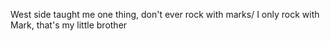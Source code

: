 West side taught me one thing, don't ever rock with marks/ I only rock with Mark, that's my little brother
